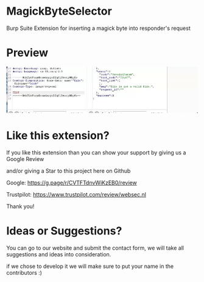 # MagickByteSelector
Burp Suite Extension for inserting a magick byte into responder's request

# Preview

![](BurpSuiteMagickByteSelector.gif)

# Like this extension?

If you like this extension than you can show your support by giving us a Google Review

and/or giving a Star to this project here on Github

Google: https://g.page/r/CVTFTdnvWiKzEB0/review

Trustpilot: https://www.trustpilot.com/review/websec.nl

Thank you!

# Ideas or Suggestions?

You can go to our website and submit the contact form, we will take all suggestions and ideas into consideration.

if we chose to develop it we will make sure to put your name in the contributors :) 
